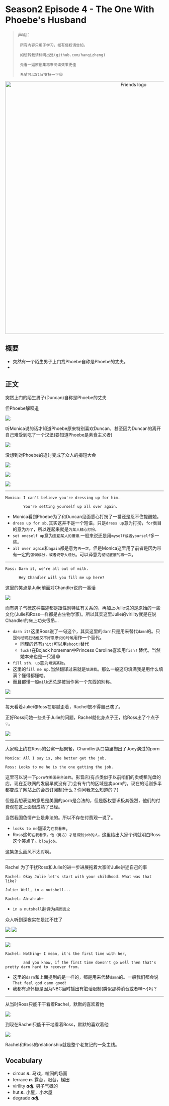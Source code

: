 # Season2 Episode 4 - The One With Phoebe's Husband

> 声明：
>       
>      所有内容只用于学习，如有侵权请告知。
>
>      如想转载请标明出处(github.com/hanqizheng)
>      
>      先看一遍原剧集再来阅读效果更佳
> 
>      希望可以Star支持一下😄
>


<p align="center">
<img width="800" src="./../source/image/season2/episode4/intro.jpg" alt="Friends logo">
</p>

## 概要

- 突然有一个陌生男子上门找Phoebe自称是Phoebe的丈夫。
- 

## 正文

突然上门的陌生男子(Duncan)自称是Phoebe的丈夫

但Phoebe解释道

![](./../source/image/season2/episode4/05.58.jpg)

听Monica说的话才知道Phoebe原来特别喜欢Duncan，甚至因为Duncan的离开自己难受到吃了一个汉堡(要知道Phoebe是素食主义者)

![](./../source/image/season2/episode4/09.34.jpg)

没想到对Phoebe的追讨变成了众人的揭短大会

![](./../source/image/season2/episode4/13.57.jpg)

![](./../source/image/season2/episode4/11.20.jpg)

![](./../source/image/season2/episode4/12.15.jpg)

---

```
Monica: I can't believe you're dressing up for him.

        You're setting yourself up all over again.
```

- Monica看到Phoebe为了和Duncan见面悉心打扮了一番还是忍不住提醒她。
- `dress up for sb.`其实这并不是一个短语，只是`dress up`意为打扮，`for`表目的意为`为了`，所以连起来就是`为某人精心打扮。`
- `set oneself up`意为`重蹈某人的覆辙`.一般来说还是用`myself或者yourself`多一些。
- `all over again`和`again`都是意为`再一次`，但是Monica这里用了前者是因为带有一定的`强调成分，或者说夸大成分`。可以译意为`彻彻底底的再一次`。

---

```
Ross: Darn it, we're all out of milk.

      Hey Chandler will you fill me up here?
```

这里的笑点是Julie前面对Chandler说的一番话

![](./../source/image/season2/episode4/00.10.jpg)

而有男子气概这种描述都是跟性别特征有关系的，再加上Julie说的是原始的一些文化(Julie和Ross一样都是古生物学家)。所以其实这里Julie的virility就是在说Chandler的床上功夫很吊...

- `darn it!`这里Ross说了一句这个，其实这里的`darn`只是用来替代`damn`的。只是`你想说脏话但又不好意思说的时候`用作一个替代。
  - 同理的还有`shit!`可以用`shoot!`替代
  - `fuck!`在Bojack horseman中Princess Caroline喜欢用`fish！`替代。当然她本来也是一只猫😂
- `fill sth. up`意为`填满某物`。
- 这里的`fill me up.`当然翻译过来就是`填满我`。那么一般这句填满我是用什么填满？懂得都懂哈。
- 而且都懂一般`milk`还总是被当作另一个东西的别称。

![](./../source/image/season2/episode4/07.01.jpg)

---

每天看着Julie和Ross在那腻歪着，Rachel恨不得自己瞎了。

正好Ross问她一些关于Julie的问题，Rachel就化身点子王，给Ross出了个点子💡。

![](./../source/image/season2/episode4/28.10.jpg)


---

大家晚上约在Ross的公寓一起聚餐，Chandler从口袋里掏出了Joey演过的porn

```
Monica: All I say is, she better get the job.

Ross: Looks to me he is the one getting the job.
```

这里可以说一下`porn在美国是合法的`。影音店(有点类似于以前咱们的卖或租光盘的店，现在互联网的发展早就没有了)会有专门的区域是卖porn的。现在的话则多半都变成了网站上的会员订阅制(什么？你问我怎么知道的？)

但是我想表达的意思是美国的porn是合法的，但是版权意识极其强烈，他们的付费观在这上面很成熟了已经。

当然我国色情产业是非法的。所以不存在付费观一说了。

- `looks to me`翻译为`在我看来`。
- Ross这句`在我看来，他（男方）才是得到job的人。`这里给出大家个词就明白Ross这个笑点了。`blowjob`。

这集怎么画风不太对啊。

---

Rachel 为了干扰Ross和Julie的进一步进展拖着大家听Julie讲述自己的事

```
Rachel: Okay Julie let's start with your childhood. What was that like?

Julie: Well, in a nutshell...

Rachel: Ah-ah-ah~
```

- `in a nutshell`翻译为`简而言之`

众人听到深夜实在是扛不住了

![](./../source/image/season2/episode4/53.48.jpg)
![](./../source/image/season2/episode4/54.00.jpg)

---

![](./../source/image/season2/episode4/10.38.jpg)

```
Rachel: Nothing~ I mean, it's the first time with her,

        and you know, if the first time doesn't go well then that's pretty darn hard to recover from.
```

- 这里的`darn`和上面提到的是一样的，都是用来代替`damn`的。一般我们都会说`That feel god damn good!`
- 我都有点怀疑是因为NBC当时播出有脏话限制(类似那种消音或者哔～)吗？

---

从当时Ross只能干干看着Rachel，默默的喜欢着她

![](./../source/image/season2/episode4/04.21.jpg)

到现在Rachel只能干干地看着Ross，默默的喜欢着他

![](./../source/image/season2/episode4/04.50.jpg)

Rachel和Ross的relationship就是整个老友记的一条主线。




## Vocabulary

- circus ***n.*** 马戏，喧闹的场面 
- terrace ***n.*** 露台，阳台，梯田
- virility ***adj.*** 男子气概的
- hut ***n.*** 小屋，小木屋
- degrade ***adj.*** 
